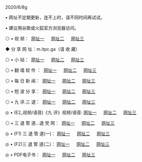 <p>2020/6/8g
<p>• 网址不定期更新，连不上时，请不同时间再试试。
<p>• 建议用谷歌或火狐官方浏览器访问。
<p>◎ • 视 频： 
<a href="http://hcm.csso.press/" target="_blank">网址一</a> 　 
<a href="http://ham.csso.press/" target="_blank">网址二</a> 　 
<a href="http://hbm.csso.press/b.html" target="_blank">网址三</a>
<p>◆ 分 享 网 址：m.itpc.ga（请 收 藏） </p>

<p>◎ • 小 站：  
<a href="http://hcm.csso.press/f.html" target="_blank">网址一</a> 　 
<a href="http://ham.csso.press/h.html" target="_blank">网址二</a> 　 
<a href="http://hbm.csso.press/k/" target="_blank">网址三</a></p>
<p>◎ • 翻 墙 软 件 ：  
<a href="http://hcm.csso.press/ff/" target="_blank">网址一</a> 　 
<a href="http://ham.csso.press/s/read/a1_nd.html" target="_blank">网址二</a> 　 
<a href="http://hbm.csso.press/ff/index.html" target="_blank">网址三</a></p>
<p>◎ • 每 日 新 闻：  
<a href="http://hcm.csso.press/day/" target="_blank">网址一</a> 　 
<a href="http://ham.csso.press/day/" target="_blank">网址二</a> 　 
<a href="http://hbm.csso.press/day/index.html" target="_blank">网址三</a></p>
<p>◎ • 短 波 分 享：  
<a href="http://hcm.csso.press/h/" target="_blank">网址一</a> 　 
<a href="http://ham.csso.press/h/" target="_blank">网址二</a> 　 
<a href="http://hbm.csso.press/h/index.html" target="_blank">网址三</a></p>
<p>◎ • 九 评.三 退：  
<a href="http://hcm.csso.press/t/" target="_blank">网址一</a> 　 
<a href="http://ham.csso.press/v2/index.html" target="_blank">网址二</a> 　 
<a href="http://hbm.csso.press/tt/index.html" target="_blank">网址三</a> 　</p>
<p>◎ • (E2_视频/语音)《九 评》视频/语音: 
<a href="http://hcm.csso.press/7738.html" target="_blank">网址一</a> 　 
<a href="http://ham.csso.press/7614.html" target="_blank">网址二</a> 　 
<a href="http://hbm.csso.press/7633.html" target="_blank">网址三</a></p>
<p>◎ • 三 退 管 道...退 党 网：  
<a href="http://hcm.csso.press/go/td1.html" target="_blank">网址一</a> 　 
<a href="http://ham.csso.press/go/td2.html" target="_blank">网址二</a> 　 
<a href="http://hbm.csso.press/go/td3.html" target="_blank">网址三</a></p>
<p>◎ • (F1) 三 退 管 道(一)： 
<a href="http://hcm.csso.press/dd/" target="_blank">网址一</a> 　 
<a href="http://ham.csso.press/s/read/a1_tdx.html" target="_blank">网址二</a> 　 
<a href="http://hbm.csso.press/dd/" target="_blank">网址三</a></p>
<p>◎ • (F2)三 退 管 道(二)： 
<a href="http://hbm.csso.press/d/" target="_blank">网址一</a> 　 
<a href="http://hcm.csso.press/d/index.html" target="_blank">网址二</a> 　 
<a href="http://ham.csso.press/d/" target="_blank">网址三</a></p>
<p>◎ • PDF电子书：  
<a href="http://hcm.csso.press/p/" target="_blank">网址一</a> 　 
<a href="http://ham.csso.press/p/index.html" target="_blank">网址二</a> 　 
<a href="http://hbm.csso.press/p/" target="_blank">网址三</a></p>
